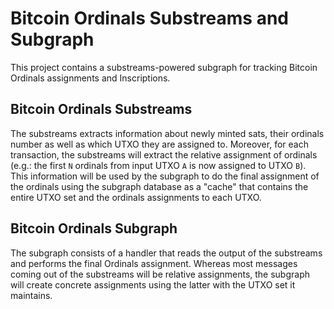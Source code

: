 # Bitcoin Ordinals Substreams and Subgraph
This project contains a substreams-powered subgraph for tracking Bitcoin Ordinals assignments and Inscriptions.

## Bitcoin Ordinals Substreams
The substreams extracts information about newly minted sats, their ordinals number as well as which UTXO they are assigned to. Moreover, for each transaction, the substreams will extract the relative assignment of ordinals (e.g.: the first `N` ordinals from input UTXO `A` is now assigned to UTXO `B`). This information will be used by the subgraph to do the final assignment of the ordinals using the subgraph database as a "cache" that contains the entire UTXO set and the ordinals assignments to each UTXO.

## Bitcoin Ordinals Subgraph
The subgraph consists of a handler that reads the output of the substreams and performs the final Ordinals assignment. Whereas most messages coming out of the substreams will be relative assignments, the subgraph will create concrete assignments using the latter with the UTXO set it maintains.